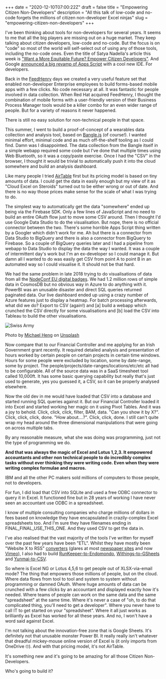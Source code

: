 +++
date = "2020-12-10T07:00:22Z"
draft = false
title = "Empowering Citizen Non-Developers"
description = "All this talk of low-code and no-code forgets the millions of citizen non-developer Excel ninjas"
slug = "empowering-citizen-non-developers"
+++

I've been thinking about tools for non-developers for several years. It seems to me that all the big players are missing out on a huge market. They keep talking about citizen developers, low-code and no-code. But the focus is on "code" so most of the world will self-select out of using any of those tools, including the no-code ones. Even the title of Satya Nadella's article this week is ["Want a More Equitable Future? Empower Citizen Developers"](https://www.wired.com/story/want-a-more-equitable-future-empower-citizen-developers/). And Google [announced a big revamp of Apps Script](https://developers.googleblog.com/2020/12/get-ready-to-up-your-apps-script.html) with a cool new IDE. For developers.


Back in the [FeedHenry](http://feedhenry.org) days we created a very useful feature set that enabled non-developer Enterprise employees to build forms-based mobile apps with a few clicks. No code necessary at all. It was fantastic for people involved in data collection. When Red Hat acquired FeedHenry, I thought the combination of mobile forms with a user-friendly version of their Business Process Manager tools would be a killer combo for an even wider range of people. But for a variety of reasons it never happened.

There is still no easy solution for non-technical people in that space.

This summer, I went to build a proof-of-concept of a wearables data collection and analysis tool, based on [Bangle.js](https://www.nearform.com/blog/bangle-js-hackable-oss-js-and-tensorflow-smartwatch/) (of course!). I wanted minimal effort, minimal code and as much off-the-shelf tooling as I could find. Damn was I disappointed. The data collection from the Bangle itself in a simple webapp required some code but I've done that multiple times using Web Bluetooth, so it was a copy/paste exercise. Once I had the "CSV" in the browser, I thought it would be trivial to automatically push it into the cloud somewhere and build an analysis dashboard.

Like many people I tried [AirTable](https://airtable.com) first but its pricing model is based on tiny amounts of data. I could get the data in easily enough but my view of it as "Cloud Excel on Steroids" turned out to be either wrong or out of date. And there is no way those prices make sense for the scale of what I was trying to do.

The simplest way to automatically get the data "somewhere" ended up being via the Firebase SDK. Only a few lines of JavaScript and no need to build an entire OAuth flow just to move some CSV around. Then I thought I'd use Google Data Studio to do the visualisation. But nope, there is no official connector between the two. There's some horrible Apps Script thing written by a Googler which didn't work for me. Ah but there is a connector from Data Studio to BigQuery and there is also a connector from BigQuery to Firebase. So a couple of BigQuery queries later and I had a pipeline from webapp to Data Studio to display the data the way I wanted. It was a couple of intermittent day's work but I'm an ex-developer so I could manage it. But damn all I wanted to do was easily get CSV from point A to point B in an automated way so I could visualise it. It should not be that hard.

We had the same problem in late 2018 trying to do visualisations of data from all the [NodeConf EU digital badges](https://www.nearform.com/blog/sending-1-24-million-mqtt-messages-from-nodeconf-eu-to-azure-and-lots-more-digital-badge-details/). We had 1.2 million rows of simple data in CosmosDB but no obvious way in Azure to do anything with it. PowerBI was an unusable disaster and direct SQL queries returned paginated data. Our live dashboard ended up using a crazy number of Azure features just to display a heatmap. For batch processing afterwards, what did we do? Export to CSV (again!) and [a] build a webapp which crunched the CSV directly for some visualisations and [b] load the CSV into Tableau to build the other visualisations.

![Swiss Army](/images/2020/12/swissarmy.jpg)

<span>Photo by <a href="https://unsplash.com/@michaelhlk?utm_source=unsplash&amp;utm_medium=referral&amp;utm_content=creditCopyText">Michael Heng</a> on <a href="https://unsplash.com/s/photos/swiss-army-knife?utm_source=unsplash&amp;utm_medium=referral&amp;utm_content=creditCopyText">Unsplash</a></span>

Now compare that to our Financial Controller and me applying for an Irish Government grant recently. It required detailed analysis and presentation of hours worked by certain people on certain projects in certain time windows. Hours for some people were excluded by location, some by date-range, some by project. The people/projects/date-ranges/locations/etc/etc all had to be configurable. All of the source data was in a SaaS timesheet tool called 10,000ft. It has some basic querying capability but really that's just used to generate, yes you guessed it, a CSV, so it can be properly analysed elsewhere.

Now the old dev in me would have loaded that CSV into a database and started running SQL queries against it. But our Financial Controller loaded it into Excel and started working her magic on it using Pivot Tables. And it was a joy to behold. Click, click, click, filter, BAM, data. "Can you show it by X?". Click, click, click, done. "How about....?". Click, click, done. I still can't quite wrap my head around the three dimensional manipulations that were going on across multiple tabs.

By any reasonable measure, what she was doing was programming, just not the type of programming we do. 

**And that was always the magic of Excel and Lotus 1,2,3. It empowered accountants and other non technical people to do incredibly complex tasks without ever thinking they were writing code. Even when they were writing complex formulae and macros.** 

IBM and all the other PC makers sold millions of computers to those people, not to developers.

For fun, I did load that CSV into SQLite and used a free ODBC connector to query it in Excel. It functioned fine but in 28 years of working I have never seen an accountant use ODBC in a spreadsheet.

I know of multiple consulting companies who charge millions of dollars in fees based on knowledge they have encapsulated in crazily-complex Excel spreadsheets too. And I'm sure they have filenames ending in FINAL_FINAL_USE_THIS_ONE. And they used CSV to get the data in.

I've also realised that the vast majority of the tools I've written for myself over the past few years have been "ETL". Whilst they have mostly been "Website X to RSS" [converters](https://github.com/conoro/tokyo-marathon-rss) (glares at most [newspaper sites](https://github.com/conoro/evening-echo-rss) and now [Vimeo](https://github.com/conoro/vimeo-rss)), I also had to build [RunKeeper-to-Endomondo](https://github.com/conoro/runkeeper2endomondo), [Withings-to-GSheets](https://github.com/conoro/withings2gsheets) and [Yunmai-to-CSV](https://github.com/conoro/yunmai-data-extract).

So where is Excel NG or Lotus 4,5,6 to get people out of XLSX-via-email mode? The thing that empowers those millions of people, but on the cloud. Where data flows from tool to tool and system to system without programming or damned OAuth. Where huge amounts of data can be crunched with a few clicks by an accountant and displayed exactly how it's needed. Where teams of people can work on the same data and the same "spreadsheet" at the same time. Where it's never a case of "oh, to do that complicated thing, you'll need to get a developer". Where you never have to call IT to get started on your "spreadsheet". Where it all just works as brilliantly as Excel has worked for all these years. And no, I won't have a word said against Excel.

I'm not talking about the innovation-free zone that is Google Sheets. It's definitely not that unusable monster Power BI. It really really isn't whatever that dreadful mickey-mouse online version of Excel is (it only imports from OneDrive 🙄). And with that pricing model, it's not AirTable. 

It's something new and it's going to be amazing for all those Citizen Non-Developers. 

Who's going to build it?


